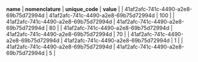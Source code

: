 **name**  | **nomenclature**  | **unique_code**  | **value**  | 
  | 41af2afc-741c-4490-a2e8-69b75d72994d  | 41af2afc-741c-4490-a2e8-69b75d72994d  | 100  | 
  | 41af2afc-741c-4490-a2e8-69b75d72994d  | 41af2afc-741c-4490-a2e8-69b75d72994d  | 80  | 
  | 41af2afc-741c-4490-a2e8-69b75d72994d  | 41af2afc-741c-4490-a2e8-69b75d72994d  | 70  | 
  | 41af2afc-741c-4490-a2e8-69b75d72994d  | 41af2afc-741c-4490-a2e8-69b75d72994d  | 1  | 
  | 41af2afc-741c-4490-a2e8-69b75d72994d  | 41af2afc-741c-4490-a2e8-69b75d72994d  | 5  | 
